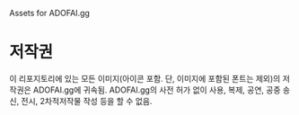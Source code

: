 Assets for ADOFAI.gg

# 저작권
이 리포지토리에 있는 모든 이미지(아이콘 포함. 단, 이미지에 포함된 폰트는 제외)의 저작권은 ADOFAI.gg에 귀속됨. ADOFAI.gg의 사전 허가 없이 사용, 복제, 공연, 공중 송신, 전시, 2차적저작물 작성 등을 할 수 없음.
